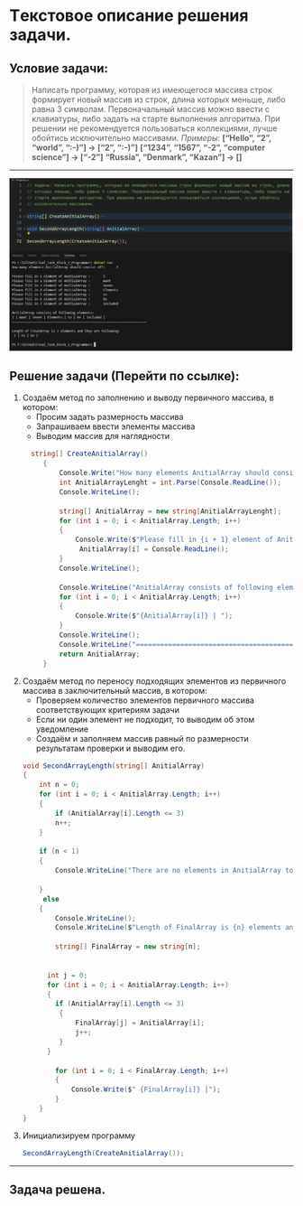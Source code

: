# Tекстовое описание решения задачи. #
## Условие задачи:
> Написать программу, которая из имеющегося массива строк формирует новый массив из строк, длина которых меньше, либо равна 3 символам. Первоначальный массив можно ввести с клавиатуры, либо задать на старте выполнения алгоритма. При решении не рекомендуется пользоваться коллекциями, лучше обойтись исключительно массивами.
> *Примеры*:
**[“Hello”, “2”, “world”, “:-)”] → [“2”, “:-)”]**
>    **[“1234”, “1567”, “-2”, “computer science”] → [“-2”]**
>**“Russia”, “Denmark”, “Kazan”] → []**
***
  ![Terminal](Final_task.png)
## Решение задачи (Перейти по ссылке): 
1. Создаём метод по заполнению и выводу первичного массива, в котором:
   * Просим задать размерность массива
   * Запрашиваем ввести элементы массива
   * Выводим массив для наглядности
   ```C#
     string[] CreateAnitialArray()
        {
            Console.Write("How many elements AnitialArray should consist of?:\t");
            int AnitialArrayLenght = int.Parse(Console.ReadLine());
            Console.WriteLine();

            string[] AnitialArray = new string[AnitialArrayLenght];
            for (int i = 0; i < AnitialArray.Length; i++)
            {
                Console.Write($"Please fill in {i + 1} element of AnitialArray :\t ");
                 AnitialArray[i] = Console.ReadLine();
            }
            Console.WriteLine();

            Console.WriteLine("AnitialArray consists of following elements:");
            for (int i = 0; i < AnitialArray.Length; i++)
            {
                Console.Write($"{AnitialArray[i]} | ");
            }
            Console.WriteLine();
            Console.WriteLine("========================================================================");
            return AnitialArray;
        }
    ```
2. Создаём метод по переносу подходящих элементов из первичного массива в заключительный массив, в котором:
   *   Проверяем количество элементов первичного массива соответствующих критериям задачи
   *   Если ни один элемент не подходит, то выводим об этом уведомление
   *   Создаём и заполняем массив равный по размерности результатам проверки и выводим его.
    ```C#
    void SecondArrayLength(string[] AnitialArray)
    {
        int n = 0;
        for (int i = 0; i < AnitialArray.Length; i++)
        {
            if (AnitialArray[i].Length <= 3)
            n++;
        }

        if (n < 1)
        {
            Console.WriteLine("There are no elements in AnitialArray to include in FinalArray");

        }
         else
        {
            Console.WriteLine();
            Console.WriteLine($"Length of FinalArray is {n} elements and they are following:");

            string[] FinalArray = new string[n];


          int j = 0;
          for (int i = 0; i < AnitialArray.Length; i++)
          {
            if (AnitialArray[i].Length <= 3)
             {
                 FinalArray[j] = AnitialArray[i];
                 j++;
             }
          }

            for (int i = 0; i < FinalArray.Length; i++)
            {
                Console.Write($" {FinalArray[i]} |");
            }
        }
    } 
3. Инициализируем программу
    ```c#
    SecondArrayLength(CreateAnitialArray());
    ```  
  ***


  ## Задача решена. ##




